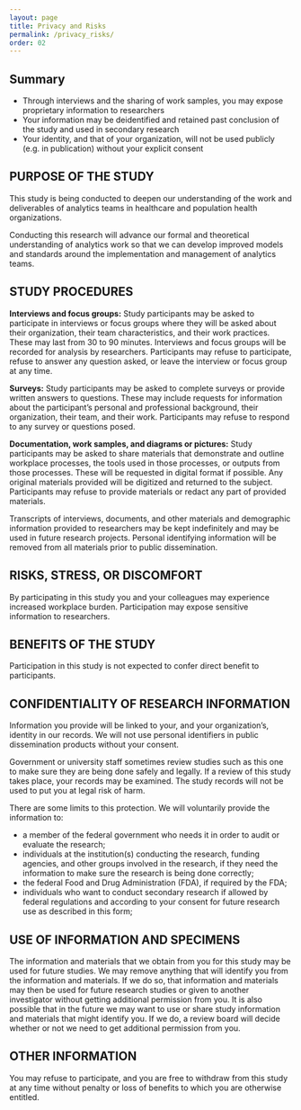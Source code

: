 ```yaml
---
layout: page
title: Privacy and Risks
permalink: /privacy_risks/
order: 02
---
```


## Summary

- Through interviews and the sharing of work samples, you may expose proprietary information to researchers
- Your information may be deidentified and retained past conclusion of the study and used in secondary research
- Your identity, and that of your organization, will not be used publicly (e.g. in publication) without your explicit consent

## PURPOSE OF THE STUDY

This study is being conducted to deepen our understanding of the work and deliverables of analytics teams in healthcare and population health organizations. 

Conducting this research will advance our formal and theoretical understanding of analytics work so that we can develop improved models and standards around the implementation and management of analytics teams.

## STUDY PROCEDURES

**Interviews and focus groups:** Study participants may be asked to participate in interviews or focus groups where they will be asked about their organization, their team characteristics, and their work practices. These may last from 30 to 90 minutes. Interviews and focus groups will be recorded for analysis by researchers. Participants may refuse to participate, refuse to answer any question asked, or leave the interview or focus group at any time. 

**Surveys:** Study participants may be asked to complete surveys or provide written answers to questions. These may include requests for information about the participant’s personal and professional background, their organization, their team, and their work. Participants may refuse to respond to any survey or questions posed.

**Documentation, work samples, and diagrams or pictures:** Study participants may be asked to share materials that demonstrate and outline workplace processes, the tools used in those processes, or outputs from those processes. These will be requested in digital format if possible. Any original materials provided will be digitized and returned to the subject. Participants may refuse to provide materials or redact any part of provided materials.

Transcripts of interviews, documents, and other materials and demographic information provided to researchers may be kept indefinitely and may be used in future research projects. Personal identifying information will be removed from all materials prior to public dissemination.

## RISKS, STRESS, OR DISCOMFORT

By participating in this study you and your colleagues may experience increased workplace burden. Participation may expose sensitive information to researchers. 

## BENEFITS OF THE STUDY

Participation in this study is not expected to confer direct benefit to participants.

## CONFIDENTIALITY OF RESEARCH INFORMATION

Information you provide will be linked to your, and your organization’s, identity in our records. We will not use personal identifiers in public dissemination products without your consent. 

Government or university staff sometimes review studies such as this one to make sure they are being done safely and legally.  If a review of this study takes place, your records may be examined. The study records will not be used to put you at legal risk of harm.

There are some limits to this protection. We will voluntarily provide the information to:
- a member of the federal government who needs it in order to audit or evaluate the research;
- individuals at the institution(s) conducting the research, funding agencies, and other groups involved in the research, if they need the information to make sure the research is being done correctly;
- the federal Food and Drug Administration (FDA), if required by the FDA;
- individuals who want to conduct secondary research if allowed by federal regulations and according to your consent for future research use as described in this form;

## USE OF INFORMATION AND SPECIMENS

The information and materials that we obtain from you for this study may be used for future studies. We may remove anything that will identify you from the information and materials. If we do so, that information and materials may then be used for future research studies or given to another investigator without getting additional permission from you. It is also possible that in the future we may want to use or share study information and materials that might identify you. If we do, a review board will decide whether or not we need to get additional permission from you. 

## OTHER INFORMATION

You may refuse to participate, and you are free to withdraw from this study at any time without penalty or loss of benefits to which you are otherwise entitled.
